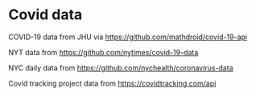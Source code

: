 # Covid data
COVID-19 data from JHU via https://github.com/mathdroid/covid-19-api

NYT data from https://github.com/nytimes/covid-19-data

NYC daily data from https://github.com/nychealth/coronavirus-data

Covid tracking project data from https://covidtracking.com/api
